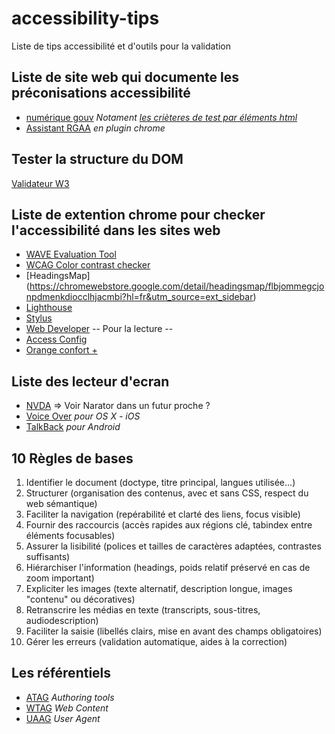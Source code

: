 # accessibility-tips
Liste de tips accessibilité et d'outils pour la validation

## Liste de site web qui documente les préconisations accessibilité
- [numérique gouv](https://accessibilite.numerique.gouv.fr/) _Notament [les crièteres de test par éléments html](https://accessibilite.numerique.gouv.fr/methode/criteres-et-tests/)_
- [Assistant RGAA](https://chromewebstore.google.com/detail/assistant-rgaa/cgpmofepeeiaaljkcclfldhaalfpcand?hl=fr&utm_source=ext_sidebar) _en plugin chrome_

## Tester la structure du DOM
[Validateur W3](https://validator.w3.org/)

## Liste de extention chrome pour checker l'accessibilité dans les sites web
- [WAVE Evaluation Tool](https://chromewebstore.google.com/detail/wave-evaluation-tool/jbbplnpkjmmeebjpijfedlgcdilocofh?hl=fr&utm_source=ext_sidebar)
- [WCAG Color contrast checker](https://chromewebstore.google.com/detail/wcag-color-contrast-check/plnahcmalebffmaghcpcmpaciebdhgdf?hl=fr&utm_source=ext_sidebar)
- [HeadingsMap] (https://chromewebstore.google.com/detail/headingsmap/flbjommegcjonpdmenkdiocclhjacmbi?hl=fr&utm_source=ext_sidebar)
- [Lighthouse](https://chromewebstore.google.com/detail/lighthouse/blipmdconlkpinefehnmjammfjpmpbjk?hl=fr&utm_source=ext_sidebar)
- [Stylus](https://chromewebstore.google.com/detail/stylus/clngdbkpkpeebahjckkjfobafhncgmne?hl=fr&utm_source=ext_sidebar)
- [Web Developer](https://chromewebstore.google.com/detail/web-developer/bfbameneiokkgbdmiekhjnmfkcnldhhm?hl=fr&utm_source=ext_sidebar)
-- Pour la lecture --
- [Access Config](https://accessconfig.a11y.fr/)
- [Orange confort +](https://confort-plus.orange.com/)

## Liste des lecteur d'ecran
- [NVDA](https://www.nvda.fr/)
=> Voir Narator dans un futur proche ?
- [Voice Over](https://support.apple.com/fr-fr/guide/iphone/iph3e2e415f/ios) _pour OS X - iOS_
- [TalkBack](https://support.google.com/accessibility/android/answer/6007100?hl=fr#:~:text=TalkBack%20est%20une%20fonctionnalit%C3%A9%20d,audio%20et%20de%20retours%20tactiles.) _pour Android_

## 10 Règles de bases
1. Identifier le document (doctype, titre principal, langues utilisée...)
2. Structurer (organisation des contenus, avec et sans CSS, respect du web sémantique)
3. Faciliter la navigation (repérabilité et clarté des liens, focus visible)
4. Fournir des raccourcis (accès rapides aux régions clé, tabindex entre éléments focusables)
5. Assurer la lisibilité (polices et tailles de caractères adaptées, contrastes suffisants)
6. Hiérarchiser l'information (headings, poids relatif préservé en cas de zoom important)
7. Expliciter les images (texte alternatif, description longue, images "contenu" ou décoratives)
8. Retranscrire les médias en texte (transcripts, sous-titres, audiodescription)
9. Faciliter la saisie (libellés clairs, mise en avant des champs obligatoires)
10. Gérer les erreurs (validation automatique, aides à la correction)

## Les référentiels
- [ATAG](https://www.w3.org/WAI/standards-guidelines/atag/) _Authoring tools_
- [WTAG](https://www.w3.org/WAI/standards-guidelines/wcag/fr) _Web Content_
- [UAAG](https://www.w3.org/WAI/standards-guidelines/uaag/) _User Agent_
